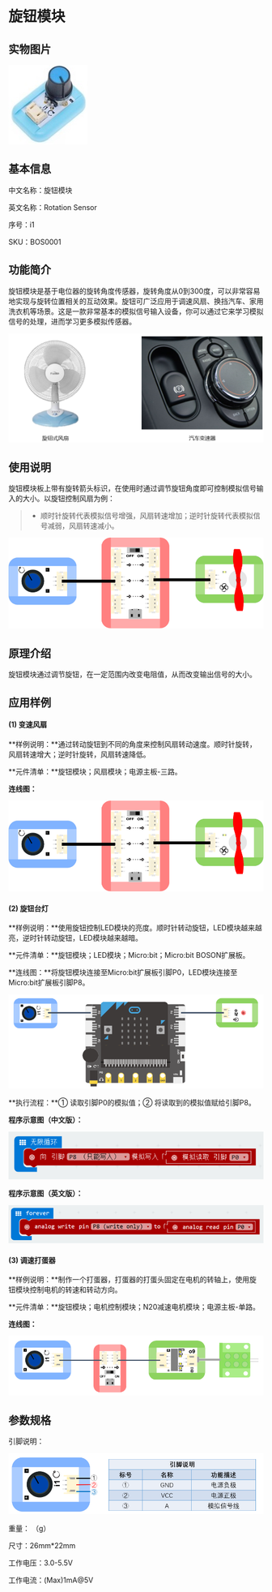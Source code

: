 # 旋钮模块

## 实物图片
![](boson_旋钮模块_实物图片.jpg)

## 基本信息
中文名称：旋钮模块

英文名称：Rotation Sensor

序号：i1

SKU：BOS0001

## 功能简介
旋钮模块是基于电位器的旋转角度传感器，旋转角度从0到300度，可以非常容易地实现与旋转位置相关的互动效果。旋钮可广泛应用于调速风扇、换挡汽车、家用洗衣机等场景。这是一款非常基本的模拟信号输入设备，你可以通过它来学习模拟信号的处理，进而学习更多模拟传感器。

![](boson_旋钮模块_模块简介.png)

## 使用说明
旋钮模块板上带有旋转箭头标识，在使用时通过调节旋钮角度即可控制模拟信号输入的大小。以旋钮控制风扇为例：

> * 顺时针旋转代表模拟信号增强，风扇转速增加；逆时针旋转代表模拟信号减弱，风扇转速减小。

![](boson_旋钮模块_使用说明.png)

## 原理介绍
旋钮模块通过调节旋钮，在一定范围内改变电阻值，从而改变输出信号的大小。

## 应用样例
#### (1) 变速风扇
**样例说明：**通过转动旋钮到不同的角度来控制风扇转动速度。顺时针旋转，风扇转速增大；逆时针旋转，风扇转速降低。

**元件清单：**旋钮模块；风扇模块；电源主板-三路。

**连线图：**

![](boson_旋钮模块_应用样例1_连线图.png)

#### (2) 旋钮台灯
**样例说明：**使用旋钮控制LED模块的亮度。顺时针转动旋钮，LED模块越来越亮，逆时针转动旋钮，LED模块越来越暗。

**元件清单：**旋钮模块；LED模块；Micro:bit；Micro:bit BOSON扩展板。

**连线图：**将旋钮模块连接至Micro:bit扩展板引脚P0，LED模块连接至Micro:bit扩展板引脚P8。

![](boson_旋钮模块_应用样例2_连线图.png)

**执行流程：**① 读取引脚P0的模拟值；② 将读取到的模拟值赋给引脚P8。

**程序示意图（中文版）：**

![](boson_旋钮模块_应用样例2_程序示意图中文版.png)

**程序示意图（英文版）：**

![](boson_旋钮模块_应用样例2_程序示意图英文版.png)

#### (3) 调速打蛋器
**样例说明：**制作一个打蛋器，打蛋器的打蛋头固定在电机的转轴上，使用旋钮模块控制电机的转速和转动方向。

**元件清单：**旋钮模块；电机控制模块；N20减速电机模块；电源主板-单路。

**连线图：**

![](boson_旋钮模块_应用样例3_连线图.png)

## 参数规格
引脚说明：

![](boson_旋钮模块_引脚说明.png)

重量： （g）

尺寸：26mm*22mm

工作电压：3.0-5.5V

工作电流：(Max)1mA@5V